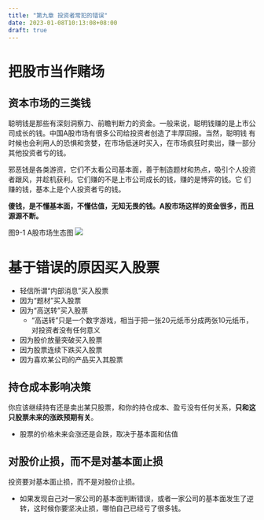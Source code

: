 ```yaml
---
title: "第九章 投资者常犯的错误"
date: 2023-01-08T10:13:08+08:00
draft: true
---
```


# 把股市当作赌场

## 资本市场的三类钱

聪明钱是那些有深刻洞察力、前瞻判断力的资金。一般来说，聪明钱赚的是上市公司成长的钱。中国A股市场有很多公司给投资者创造了丰厚回报。当然，聪明钱
有时候也会利用人的恐惧和贪婪，在市场低迷时买入，在市场疯狂时卖出，赚一部分其他投资者亏的钱。

邪恶钱是各类游资，它们不太看公司基本面，善于制造题材和热点，吸引个人投资者跟风，并趁机获利。它们赚的不是上市公司成长的钱，赚的是博弈的钱。它
们赚的钱，基本上是个人投资者亏的钱。

**傻钱，是不懂基本面，不懂估值，无知无畏的钱。A股市场这样的资金很多，而且源源不断。**

图9-1 A股市场生态图
![](https://res.weread.qq.com/wrepub/epub_28218320_93)



# 基于错误的原因买入股票

- 轻信所谓“内部消息”买入股票
- 因为“题材”买入股票
- 因为“高送转”买入股票
  - “高送转”只是一个数字游戏，相当于把一张20元纸币分成两张10元纸币，对投资者没有任何意义
- 因为股价放量突破买入股票
- 因为股票连续下跌买入股票
- 因为喜欢某公司的产品买入其股票




## 持仓成本影响决策

你应该继续持有还是卖出某只股票，和你的持仓成本、盈亏没有任何关系，**只和这只股票未来的涨跌预期有关**。
- 股票的价格未来会涨还是会跌，取决于基本面和估值


## 对股价止损，而不是对基本面止损

投资要对基本面止损，而不是对股价止损。
- 如果发现自己对一家公司的基本面判断错误，或者一家公司的基本面发生了逆转，这时候你要坚决止损，哪怕自己已经亏了很多钱。



